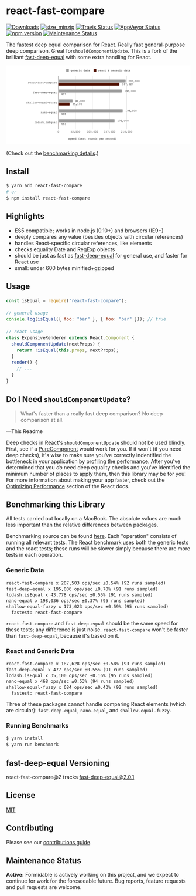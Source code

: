 # react-fast-compare

[![Downloads][downloads_img]][npm_site]
[![size_minzip][size_minzip]][size_site]
[![Travis Status][trav_img]][trav_site]
[![AppVeyor Status][appveyor_img]][appveyor_site]
[![npm version][npm_img]][npm_site]
[![Maintenance Status][maintenance-image]](#maintenance-status)


The fastest deep equal comparison for React. Really fast general-purpose deep comparison.
Great for`shouldComponentUpdate`. This is a fork of the brilliant
[fast-deep-equal](https://github.com/epoberezkin/fast-deep-equal) with some
extra handling for React.


![benchmark chart](assets/benchmarking.png "benchmarking chart")

(Check out the [benchmarking details](#benchmarking-this-library).)

## Install

```sh
$ yarn add react-fast-compare
# or
$ npm install react-fast-compare
```

## Highlights

* ES5 compatible; works in node.js (0.10+) and browsers (IE9+)
* deeply compares any value (besides objects with circular references)
* handles React-specific circular references, like elements
* checks equality Date and RegExp objects
* should be just as fast as [fast-deep-equal](https://github.com/epoberezkin/fast-deep-equal) for general use, and faster for React use
* small: under 600 bytes minified+gzipped

## Usage

```jsx
const isEqual = require("react-fast-compare");

// general usage
console.log(isEqual({ foo: "bar" }, { foo: "bar" })); // true

// react usage
class ExpensiveRenderer extends React.Component {
  shouldComponentUpdate(nextProps) {
    return !isEqual(this.props, nextProps);
  }
  render() {
    // ...
  }
}
```

## Do I Need `shouldComponentUpdate`?

> What's faster than a really fast deep comparison? No deep comparison at all.

—This Readme

Deep checks in React's `shouldComponentUpdate` should not be used blindly.
First, see if a
[PureComponent](https://reactjs.org/docs/react-api.html#reactpurecomponent)
would work for you. If it won't (if you need deep checks), it's wise to make
sure you've correctly indentified the bottleneck in your application by
[profiling the performance](https://reactjs.org/docs/optimizing-performance.html#profiling-components-with-the-chrome-performance-tab).
After you've determined that you _do_ need deep equality checks and you've
identified the minimum number of places to apply them, then this library may
be for you! For more information about making your app faster, check out the
[Optimizing Performance](https://reactjs.org/docs/optimizing-performance.html)
section of the React docs.

## Benchmarking this Library

All tests carried out locally on a MacBook. The absolute values are much less
important than the relative differences between packages.

Benchmarking source can be found
[here](https://github.com/FormidableLabs/react-fast-compare/blob/master/benchmark/index.js).
Each "operation" consists of running all relevant tests. The React benchmark
uses both the generic tests and the react tests; these runs will be slower
simply because there are more tests in each operation.

### Generic Data

```
react-fast-compare x 207,503 ops/sec ±0.54% (92 runs sampled)
fast-deep-equal x 195,006 ops/sec ±0.70% (91 runs sampled)
lodash.isEqual x 43,778 ops/sec ±0.55% (91 runs sampled)
nano-equal x 198,036 ops/sec ±0.37% (95 runs sampled)
shallow-equal-fuzzy x 173,023 ops/sec ±0.59% (95 runs sampled)
  fastest: react-fast-compare
```

`react-fast-compare` and `fast-deep-equal` should be the same speed for these
tests; any difference is just noise. `react-fast-compare` won't be faster than
`fast-deep-equal`, because it's based on it.

### React and Generic Data

```
react-fast-compare x 187,628 ops/sec ±0.58% (93 runs sampled)
fast-deep-equal x 477 ops/sec ±0.55% (91 runs sampled)
lodash.isEqual x 35,100 ops/sec ±0.16% (95 runs sampled)
nano-equal x 468 ops/sec ±0.53% (94 runs sampled)
shallow-equal-fuzzy x 684 ops/sec ±0.43% (92 runs sampled)
  fastest: react-fast-compare
```

Three of these packages cannot handle comparing React elements (which are
circular): `fast-deep-equal`, `nano-equal`, and `shallow-equal-fuzzy`.

### Running Benchmarks

```sh
$ yarn install
$ yarn run benchmark
```

## fast-deep-equal Versioning

react-fast-compare@2 tracks fast-deep-equal@2.0.1

## License

[MIT](https://github.com/FormidableLabs/react-fast-compare/blob/readme/LICENSE)

## Contributing

Please see our [contributions guide](./CONTRIBUTING.md).

## Maintenance Status

**Active:** Formidable is actively working on this project, and we expect to continue for work for the foreseeable future. Bug reports, feature requests and pull requests are welcome. 

[trav_img]: https://api.travis-ci.org/FormidableLabs/react-fast-compare.svg
[trav_site]: https://travis-ci.org/FormidableLabs/react-fast-compare
[cov_img]: https://img.shields.io/coveralls/FormidableLabs/react-fast-compare.svg
[cov_site]: https://coveralls.io/r/FormidableLabs/react-fast-compare
[npm_img]: https://badge.fury.io/js/react-fast-compare.svg
[npm_site]: http://badge.fury.io/js/react-fast-compare
[appveyor_img]: https://ci.appveyor.com/api/projects/status/github/formidablelabs/react-fast-compare?branch=master&svg=true
[appveyor_site]: https://ci.appveyor.com/project/FormidableLabs/react-fast-compare
[size_min]: https://img.shields.io/bundlephobia/min/react-fast-compare.svg
[size_minzip]: https://img.shields.io/bundlephobia/minzip/react-fast-compare.svg
[size_site]: https://bundlephobia.com/result?p=react-fast-compare
[downloads_img]: https://img.shields.io/npm/dt/react-fast-compare.svg
[maintenance-image]: https://img.shields.io/badge/maintenance-active-green.svg
